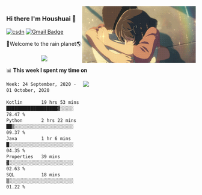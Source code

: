 <img  align='right' height="150" src="https://github.com/LikeRainDay/LikeRainDay/blob/master/pic/img_rain_1.gif?raw=true">



### Hi there I'm Houshuai :lemon:

[![csdn](https://img.shields.io/badge/-csdn-c14438?style=flat-square&logo=c&logoColor=white)](https://blog.csdn.net/qq_15807167)
[![Gmail Badge](https://img.shields.io/badge/-gmail-c14438?style=flat-square&logo=Gmail&logoColor=white&link=mailto:houshuai0816@gmail.com)](mailto:houshuai0816@gmail.com)

🚀Welcome to the rain planet🌎

<center>
<img align='center'  src="https://source.unsplash.com/random/1200x600">
</center>

📊 **This week I spent my time on**

<img align='right'   width="300" src="https://github-readme-stats.vercel.app/api?username=LikeRainDay&show_icons=true&title_color=fff&icon_color=79ff97&text_color=9f9f9f&bg_color=151515">

<!--START_SECTION:waka-->
```text
Week: 24 September, 2020 - 01 October, 2020

Kotlin       19 hrs 53 mins  ███████████████████▓░░░░░   78.47 % 
Python       2 hrs 22 mins   ██▒░░░░░░░░░░░░░░░░░░░░░░   09.37 % 
Java         1 hr 6 mins     █░░░░░░░░░░░░░░░░░░░░░░░░   04.35 % 
Properties   39 mins         ▓░░░░░░░░░░░░░░░░░░░░░░░░   02.63 % 
SQL          18 mins         ▒░░░░░░░░░░░░░░░░░░░░░░░░   01.22 % 
```
<!--END_SECTION:waka-->
